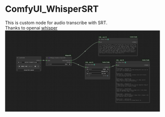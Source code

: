 # ComfyUI_WhisperSRT
This is custom node for audio transcribe with SRT. <br/>
Thanks to openai [whisper](https://github.com/openai/whisper) <br/>
<img src="assets/Screenshot 2025-06-01 173705.png" alt="My Image" width="600">

